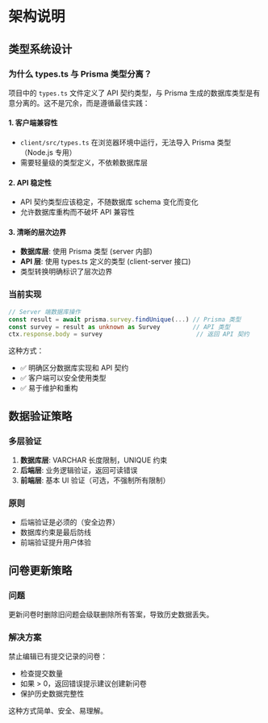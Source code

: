 # 架构说明

## 类型系统设计

### 为什么 types.ts 与 Prisma 类型分离？

项目中的 `types.ts` 文件定义了 API 契约类型，与 Prisma 生成的数据库类型是有意分离的。这不是冗余，而是遵循最佳实践：

#### 1. 客户端兼容性
- `client/src/types.ts` 在浏览器环境中运行，无法导入 Prisma 类型（Node.js 专用）
- 需要轻量级的类型定义，不依赖数据库层

#### 2. API 稳定性
- API 契约类型应该稳定，不随数据库 schema 变化而变化
- 允许数据库重构而不破坏 API 兼容性

#### 3. 清晰的层次边界
- **数据库层**: 使用 Prisma 类型 (server 内部)
- **API 层**: 使用 types.ts 定义的类型 (client-server 接口)
- 类型转换明确标识了层次边界

### 当前实现

```typescript
// Server 端数据库操作
const result = await prisma.survey.findUnique(...) // Prisma 类型
const survey = result as unknown as Survey         // API 类型
ctx.response.body = survey                          // 返回 API 契约
```

这种方式：
- ✅ 明确区分数据库实现和 API 契约
- ✅ 客户端可以安全使用类型
- ✅ 易于维护和重构

## 数据验证策略

### 多层验证
1. **数据库层**: VARCHAR 长度限制，UNIQUE 约束
2. **后端层**: 业务逻辑验证，返回可读错误
3. **前端层**: 基本 UI 验证（可选，不强制所有限制）

### 原则
- 后端验证是必须的（安全边界）
- 数据库约束是最后防线
- 前端验证提升用户体验

## 问卷更新策略

### 问题
更新问卷时删除旧问题会级联删除所有答案，导致历史数据丢失。

### 解决方案
禁止编辑已有提交记录的问卷：
- 检查提交数量
- 如果 > 0，返回错误提示建议创建新问卷
- 保护历史数据完整性

这种方式简单、安全、易理解。
